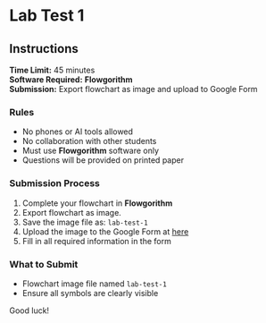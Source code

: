 # Lab Test 1

## Instructions

**Time Limit:** 45 minutes  
**Software Required:** **Flowgorithm**  
**Submission:** Export flowchart as image and upload to Google Form

### Rules
- No phones or AI tools allowed
- No collaboration with other students
- Must use **Flowgorithm** software only
- Questions will be provided on printed paper

### Submission Process
1. Complete your flowchart in **Flowgorithm**
2. Export flowchart as image.
3. Save the image file as: `lab-test-1`
4. Upload the image to the Google Form at [here](https://forms.gle/G1iBhWmxCzsntjVB8)
5. Fill in all required information in the form

### What to Submit
- Flowchart image file named `lab-test-1`
- Ensure all symbols are clearly visible

Good luck!